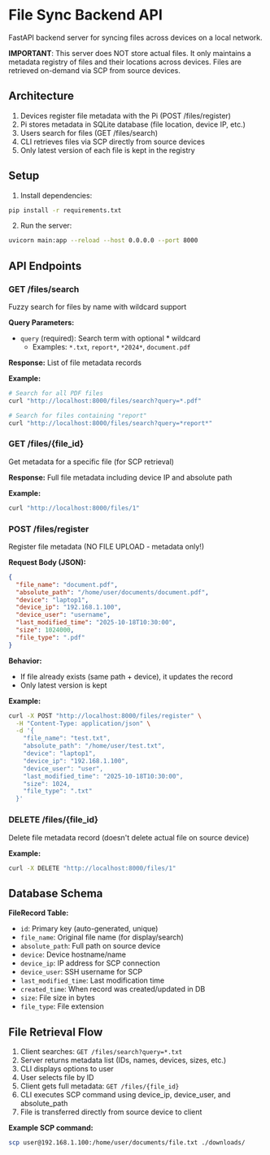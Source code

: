 # File Sync Backend API

FastAPI backend server for syncing files across devices on a local network.

**IMPORTANT**: This server does NOT store actual files. It only maintains a metadata registry of files and their locations across devices. Files are retrieved on-demand via SCP from source devices.

## Architecture

1. Devices register file metadata with the Pi (POST /files/register)
2. Pi stores metadata in SQLite database (file location, device IP, etc.)
3. Users search for files (GET /files/search)
4. CLI retrieves files via SCP directly from source devices
5. Only latest version of each file is kept in the registry

## Setup

1. Install dependencies:
```bash
pip install -r requirements.txt
```

2. Run the server:
```bash
uvicorn main:app --reload --host 0.0.0.0 --port 8000
```

## API Endpoints

### GET /files/search
Fuzzy search for files by name with wildcard support

**Query Parameters:**
- `query` (required): Search term with optional * wildcard
  - Examples: `*.txt`, `report*`, `*2024*`, `document.pdf`

**Response:** List of file metadata records

**Example:**
```bash
# Search for all PDF files
curl "http://localhost:8000/files/search?query=*.pdf"

# Search for files containing "report"
curl "http://localhost:8000/files/search?query=*report*"
```

### GET /files/{file_id}
Get metadata for a specific file (for SCP retrieval)

**Response:** Full file metadata including device IP and absolute path

**Example:**
```bash
curl "http://localhost:8000/files/1"
```

### POST /files/register
Register file metadata (NO FILE UPLOAD - metadata only!)

**Request Body (JSON):**
```json
{
  "file_name": "document.pdf",
  "absolute_path": "/home/user/documents/document.pdf",
  "device": "laptop1",
  "device_ip": "192.168.1.100",
  "device_user": "username",
  "last_modified_time": "2025-10-18T10:30:00",
  "size": 1024000,
  "file_type": ".pdf"
}
```

**Behavior:**
- If file already exists (same path + device), it updates the record
- Only latest version is kept

**Example:**
```bash
curl -X POST "http://localhost:8000/files/register" \
  -H "Content-Type: application/json" \
  -d '{
    "file_name": "test.txt",
    "absolute_path": "/home/user/test.txt",
    "device": "laptop1",
    "device_ip": "192.168.1.100",
    "device_user": "user",
    "last_modified_time": "2025-10-18T10:30:00",
    "size": 1024,
    "file_type": ".txt"
  }'
```

### DELETE /files/{file_id}
Delete file metadata record (doesn't delete actual file on source device)

**Example:**
```bash
curl -X DELETE "http://localhost:8000/files/1"
```

## Database Schema

**FileRecord Table:**
- `id`: Primary key (auto-generated, unique)
- `file_name`: Original file name (for display/search)
- `absolute_path`: Full path on source device
- `device`: Device hostname/name
- `device_ip`: IP address for SCP connection
- `device_user`: SSH username for SCP
- `last_modified_time`: Last modification time
- `created_time`: When record was created/updated in DB
- `size`: File size in bytes
- `file_type`: File extension

## File Retrieval Flow

1. Client searches: `GET /files/search?query=*.txt`
2. Server returns metadata list (IDs, names, devices, sizes, etc.)
3. CLI displays options to user
4. User selects file by ID
5. Client gets full metadata: `GET /files/{file_id}`
6. CLI executes SCP command using device_ip, device_user, and absolute_path
7. File is transferred directly from source device to client

**Example SCP command:**
```bash
scp user@192.168.1.100:/home/user/documents/file.txt ./downloads/
```
